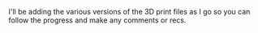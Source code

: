 I'll be adding the various versions of the 3D print files as I go so you can follow the progress and make any comments or recs.  
